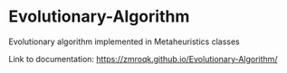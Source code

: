 # Evolutionary-Algorithm
Evolutionary algorithm implemented in Metaheuristics classes

Link to documentation: https://zmroqk.github.io/Evolutionary-Algorithm/
